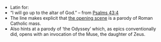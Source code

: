 - Latin for:
- “I will go up to the altar of God.” – from [Psalms 43:4](https://www.biblegateway.com/passage/?search=ps+34%3A4&version=NIV)
- The line makes explicit that [the opening scene](https://genius.com/1685453) is a parody of Roman Catholic mass.
- Also hints at a parody of ‘the Odyssey’ which, as epics conventionally did, opens with an invocation of the Muse, the daughter of Zeus.
